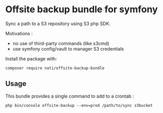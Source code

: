 # Offsite backup bundle for symfony

Sync a path to a S3 repository using S3 php SDK. 

Motivations :
* no use of third-party commands (like s3cmd)
* use symfony config/vault to manager S3 credentials

Install the package with:

```console 
composer require nati/offsite-backup-bundle
```

## Usage

This bundle provides a single command to add to a crontab :

```console 
php bin/console offsite-backup --env=prod /path/to/sync s3bucket
```

